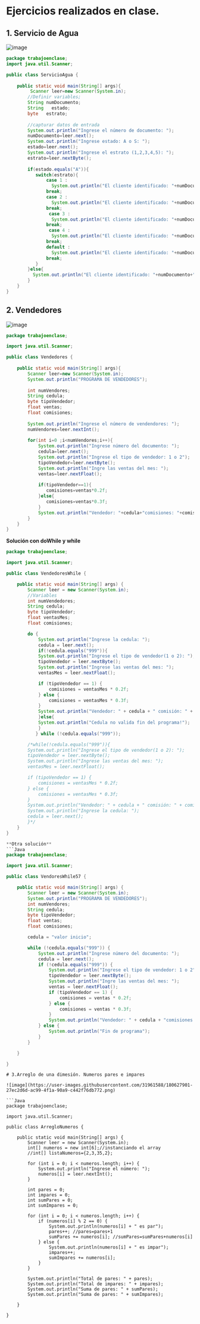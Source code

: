 # Ejercicios realizados en clase.

## 1. Servicio de Agua

![image](https://user-images.githubusercontent.com/31961588/180584003-c6073df8-2b64-4bb8-b204-3aac2a836208.png)

```Java
package trabajoenclase;
import java.util.Scanner;

public class ServicioAgua {   
    
    public static void main(String[] args){
         Scanner leer=new Scanner(System.in);
        //Definir variables;
        String numDocumento;
        String   estado;
        byte   estrato;
        
        //capturar datos de entrada
        System.out.println("Ingrese el número de documento: ");
        numDocumento=leer.next();
        System.out.println("Ingrese estado: A o S: ");
        estado=leer.next();
        System.out.println("Ingrese el estrato (1,2,3,4,5): ");
        estrato=leer.nextByte();
        
        if(estado.equals("A")){
           switch(estrato){
               case 1 :
                 System.out.println("El cliente identificado: "+numDocumento+" es $10.000 pesos");         
               break;
               case 2 :
                 System.out.println("El cliente identificado: "+numDocumento+" es $15.000 pesos");         
               break;
                case 3 :
                 System.out.println("El cliente identificado: "+numDocumento+" es $30.000 pesos");         
               break;
                case 4 :
                 System.out.println("El cliente identificado: "+numDocumento+" es $50.000 pesos");         
               break;
               default :
                 System.out.println("El cliente identificado: "+numDocumento+" es $65.000 pesos");         
               break;
           }
        }else{
          System.out.println("El cliente identificado: "+numDocumento+" es cero pesos");
        }
    }  
}

```

## 2. Vendedores

![image](https://user-images.githubusercontent.com/31961588/180587863-e0e29ba7-2db8-47dd-958b-b0ae4fa0f400.png)

```Java
package trabajoenclase;

import java.util.Scanner;

public class Vendedores {
    
    public static void main(String[] args){
        Scanner leer=new Scanner(System.in);
        System.out.println("PROGRAMA DE VENDEDORES");
        
        int numVendores;
        String cedula;
        byte tipoVendedor;
        float ventas;
        float comisiones;
        
        System.out.println("Ingrese el número de vendendores: ");
        numVendores=leer.nextInt();
        
        for(int i=0 ;i<numVendores;i++){            
            System.out.println("Ingrese número del documento: ");
            cedula=leer.next();
            System.out.println("Ingrese el tipo de vendedor: 1 o 2");
            tipoVendedor=leer.nextByte();
            System.out.println("Ingre las ventas del mes: ");
            ventas=leer.nextFloat();
            
            if(tipoVendedor==1){
               comisiones=ventas*0.2f;
            }else{
               comisiones=ventas*0.3f;
            }            
            System.out.println("Vendedor: "+cedula+"comisiones: "+comisiones);            
        }
    }    
}

```

**Solución con doWhile y while**
```Java
package trabajoenclase;

import java.util.Scanner;

public class VendedoresWhile {

    public static void main(String[] args) {
        Scanner leer = new Scanner(System.in);
        //Variables
        int numVendedores;
        String cedula;
        byte tipoVendedor;
        float ventasMes;
        float comisiones;

        do {
            System.out.println("Ingrese la cedula: ");
            cedula = leer.next();
            if(!cedula.equals("999")){
            System.out.println("Ingrese el tipo de vendedor(1 o 2): ");
            tipoVendedor = leer.nextByte();
            System.out.println("Ingrese las ventas del mes: ");
            ventasMes = leer.nextFloat();

            if (tipoVendedor == 1) {
                comisiones = ventasMes * 0.2f;
            } else {
                comisiones = ventasMes * 0.3f;
            }
            System.out.println("Vendedor: " + cedula + " comisión: " + comisiones);
            }else{
            System.out.println("Cedula no valida fin del programa!");                
            }
           } while (!cedula.equals("999"));

        /*while(!cedula.equals("999")){
        System.out.println("Ingrese el tipo de vendedor(1 o 2): ");
        tipoVendedor = leer.nextByte();
        System.out.println("Ingrese las ventas del mes: ");
        ventasMes = leer.nextFloat();

        if (tipoVendedor == 1) {
            comisiones = ventasMes * 0.2f;
        } else {
            comisiones = ventasMes * 0.3f;
        }
        System.out.println("Vendedor: " + cedula + " comisión: " + comisiones);
        System.out.println("Ingrese la cedula: ");
        cedula = leer.next();
        }*/
    }
}

**Otra solución**
```Java
package trabajoenclase;

import java.util.Scanner;

public class VendoresWhile57 {

    public static void main(String[] args) {
        Scanner leer = new Scanner(System.in);
        System.out.println("PROGRAMA DE VENDEDORES");
        int numVendores;
        String cedula;
        byte tipoVendedor;
        float ventas;
        float comisiones;

        cedula = "valor inicio";

        while (!cedula.equals("999")) {
            System.out.println("Ingrese número del documento: ");
            cedula = leer.next();
            if (!cedula.equals("999")) {
                System.out.println("Ingrese el tipo de vendedor: 1 o 2");
                tipoVendedor = leer.nextByte();
                System.out.println("Ingre las ventas del mes: ");
                ventas = leer.nextFloat();
                if (tipoVendedor == 1) {
                    comisiones = ventas * 0.2f;
                } else {
                    comisiones = ventas * 0.3f;
                }
                System.out.println("Vendedor: " + cedula + "comisiones: " + comisiones);
            } else {
                System.out.println("Fin de programa");
            }
        }

    }

}

```

```
# 3.Arreglo de una dimesión. Numeros pares e impares

![image](https://user-images.githubusercontent.com/31961588/180627901-27ec2d6d-ac99-4f1a-90a9-c442f76db772.png)

```Java
package trabajoenclase;

import java.util.Scanner;

public class ArregloNumeros {

    public static void main(String[] args) {
        Scanner leer = new Scanner(System.in);
        int[] numeros = new int[6];//instanciando el array
        //int[] listaNumeros={2,3,35,2};

        for (int i = 0; i < numeros.length; i++) {
            System.out.println("Ingrese el número: ");
            numeros[i] = leer.nextInt();
        }

        int pares = 0;
        int impares = 0;
        int sumPares = 0;
        int sumImpares = 0;

        for (int i = 0; i < numeros.length; i++) {
            if (numeros[i] % 2 == 0) {
                System.out.println(numeros[i] + " es par");
                pares++; //pares=pares+1
                sumPares += numeros[i]; //sumPares=sumPares+numeros[i]
            } else {
                System.out.println(numeros[i] + " es impar");
                impares++;
                sumImpares += numeros[i];
            }
        }

        System.out.println("Total de pares: " + pares);
        System.out.println("Total de impares: " + impares);
        System.out.println("Suma de pares: " + sumPares);
        System.out.println("Suma de pares: " + sumImpares);

    }

}

```

